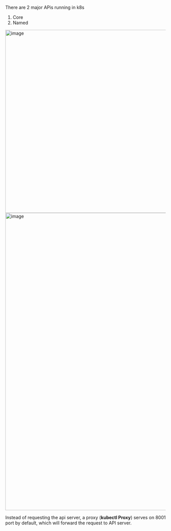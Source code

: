 There are 2 major APis running in k8s 
1. Core
2. Named

<img width="573" alt="image" src="https://github.com/KALYANKUMAR13/k8s-Cluster/assets/35223898/9399322d-71e3-4575-97e7-956df30a03f7">


<img width="931" alt="image" src="https://github.com/KALYANKUMAR13/k8s-Cluster/assets/35223898/b39c055f-e7e9-439b-a550-b560ed970641">


Instead of requesting the api server, a proxy (**kubectl Proxy**) serves on 8001 port by default, which will forward the request to API server.
